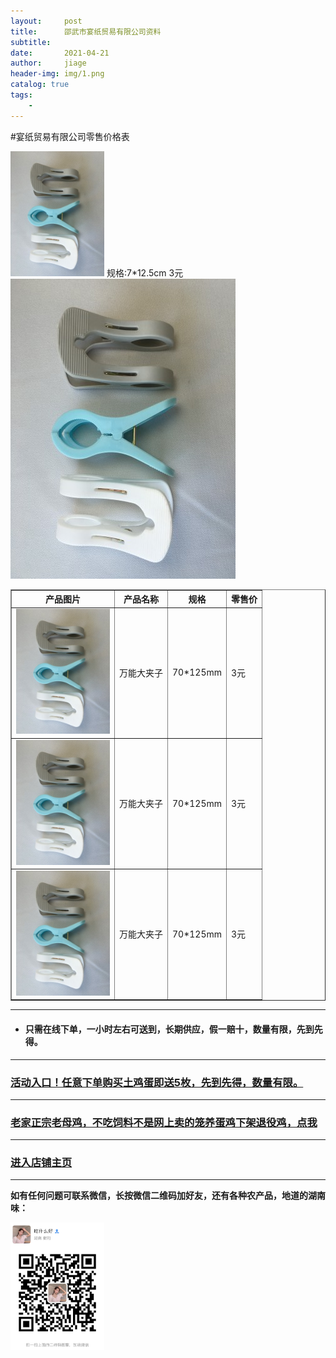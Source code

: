 ```yaml
---
layout:     post
title:      邵武市宴纸贸易有限公司资料
subtitle:   
date:       2021-04-21
author:     jiage
header-img: img/1.png
catalog: true
tags:
    - 
---
```


#宴纸贸易有限公司零售价格表

<img src="/img/yanzhi/9.jpg" width="150">   规格:7*12.5cm  3元
![规格:7*12.5cm  3元](/img/yanzhi/9.jpg)
<body>

<table border="1">
<tr>
  <th>产品图片</th>
  <th>产品名称</th>
  <th>规格</th>
  <th>零售价</th>
</tr>
<tr>
  <td><img src="/img/yanzhi/9.jpg" width="150"></td>
  <td align:"center"; vertical-align:"middle";>万能大夹子</td>
  <td>70*125mm</td>
  <td>3元</td>
</tr>
<tr>
  <td><img src="/img/yanzhi/9.jpg" width="150"></td>
  <td>万能大夹子</td>
  <td>70*125mm</td>
  <td>3元</td>
</tr>
<tr>
  <td><img src="/img/yanzhi/9.jpg" width="150"></td>
  <td>万能大夹子</td>
  <td>70*125mm</td>
  <td>3元</td>
</tr>
</table>
</body>

------

* #### 只需在线下单，一小时左右可送到，长期供应，假一赔十，数量有限，先到先得。
-------

### [活动入口！任意下单购买土鸡蛋即送5枚，先到先得，数量有限。](https://mobile.yangkeduo.com/goods.html?_wv=41729&_wvx=10&goods_id=101523545663&page_from=0&share_uin=2VKF65ARD45NOUPSNG752YHELY_GEXDA&refer_share_id=s2g7km4hl1t79c4bnb7pwjasl1ujynqv&refer_share_uid=4270167021&refer_share_channel=qq#pushState)
-------

### [老家正宗老母鸡，不吃饲料不是网上卖的笼养蛋鸡下架退役鸡，点我](https://mobile.yangkeduo.com/goods.html?goods_id=131821389804)
-------

### [进入店铺主页](https://mobile.yangkeduo.com/mall_page.html?mall_id=839218684&msn=whr6nisqbjwafr25ql2dlntkqy_axbuy&_x_out_of_station=offical_account)
-------
**如有任何问题可联系微信，长按微信二维码加好友，还有各种农产品，地道的湖南味：**

<img src="/img/wxmp.png" width="150">